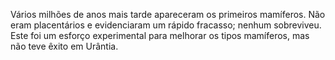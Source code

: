 ﻿Vários milhões de anos mais tarde apareceram os primeiros mamíferos. Não eram placentários e evidenciaram um rápido fracasso; nenhum sobreviveu. Este foi um esforço experimental para melhorar os tipos mamíferos, mas não teve êxito em Urântia.